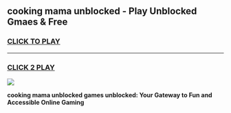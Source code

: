 
## cooking mama unblocked - Play Unblocked Gmaes & Free
<h3>
<a href="https://news.freeplayer.one?title=cooking_mama_unblocked&ref=16F">CLICK TO PLAY</a></h3>
<hr>

<h3>
<a href="https://news.freeplayer.one?title=cooking_mama_unblocked&ref=16F">CLICK 2 PLAY</a>
  
</h3>

<a href="https://news.freeplayer.one?title=cooking_mama_unblocked&ref=16F/"><img src="https://clearcache.store/games.png"></a>


**cooking mama unblocked games unblocked: Your Gateway to Fun and Accessible Online Gaming**
